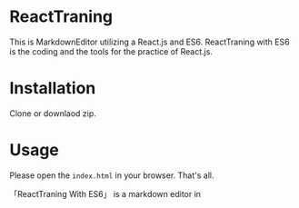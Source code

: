# ReactTraning
This is MarkdownEditor utilizing a React.js and ES6.
ReactTraning with ES6 is the coding and the tools for the practice of React.js.

# Installation
Clone or downlaod zip.

# Usage
Please open the `index.html` in your browser.
That's all.

「ReactTraning With ES6」 is a markdown editor in 
